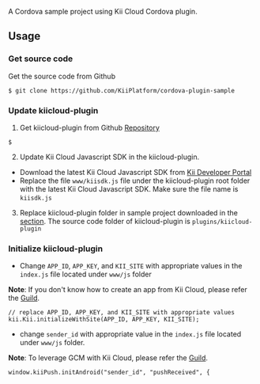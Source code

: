 A Cordova sample project using Kii Cloud Cordova plugin.

## Usage

### Get source code

Get the source code from Github

```
$ git clone https://github.com/KiiPlatform/cordova-plugin-sample
```

### Update kiicloud-plugin

1. Get kiicloud-plugin from Github [Repository]()

  ```
  $
  ```

2. Update Kii Cloud Javascript SDK in the kiicloud-plugin.

  - Download the latest Kii Cloud Javascript SDK from [Kii Developer Portal](https://developer.kii.com/v2/downloads)
  - Replace the file `www/kiisdk.js` file under the kiicloud-plugin root folder with the latest Kii Cloud Javascript SDK. Make sure the file name is `kiisdk.js`

3. Replace kiicloud-plugin folder in sample project downloaded in the [section](#get-source-code). The source code folder of kiicloud-plugin is `plugins/kiicloud-plugin`

### Initialize kiicloud-plugin

- Change `APP_ID`, `APP_KEY`, and `KII_SITE` with appropriate values in the `index.js` file located under `www/js` folder

**Note**: If you don't know how to create an app from Kii Cloud, please refer the [Guild](http://docs.kii.com/en/guides/javascript/quickstart/).


```
// replace APP_ID, APP_KEY, and KII_SITE with appropriate values
kii.Kii.initializeWithSite(APP_ID, APP_KEY, KII_SITE);

```

- change `sender_id` with appropriate value in the `index.js` file located under `www/js` folder.

**Note**: To leverage GCM with Kii Cloud, please refer the [Guild](http://documentation.kii.com/en/samples/push-notifications/push-notifications-android/).

```
window.kiiPush.initAndroid("sender_id", "pushReceived", {

```
